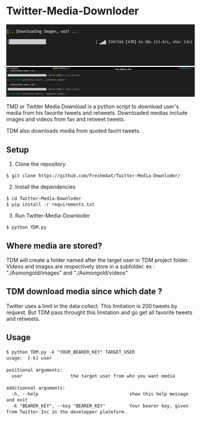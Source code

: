 # Twitter-Media-Downloder

![alt text](https://github.com/Freshm4at/Twitter-Media-Downloder/blob/main/readme%20assets/downloading_in_progress.png)
![alt text](https://github.com/Freshm4at/Twitter-Media-Downloder/blob/main/readme%20assets/media_downloaded.png)

TMD or Twitter Media Download is a python script to download user's media from his favorite tweets and retweets.
Downloaded medias include images and videos from fav and retweet tweets.

TDM also downloads media from quoted fav/rt tweets.

## Setup
1) Clone the repository

```
$ git clone https://github.com/Freshm4at/Twitter-Media-Downloder/
```

2) Install the dependencies

```
$ cd Twitter-Media-Downloder
$ pip install -r requirements.txt
```

3) Run Twitter-Media-Downloder

```
$ python TDM.py 
```

## Where media are stored?
TDM will create a folder named after the target user in TDM project folder. 
Videos and images are respectively store in a subfolder.
ex : "./Asmongold/images" and "./Asmongold/videos"

## TDM download media since which date ?
Twitter uses a limit in the data collect. This limitation is 200 tweets by request. But TDM pass throught this limitation and go get all favorite tweets and retweets.

## Usage
```
$ python TDM.py -k "YOUR_BEARER_KEY" TARGET_USER
usage:  [-k] user

positional arguments:
  user                  the target user from who you want media 
                        
additionnal arguments:
  -h, --help                                  show this help message and exit
  -k "BEARER_KEY", --key "BEARER_KEY"         Your bearer key, given from Twitter.Inc in the developper plateform. 

```
